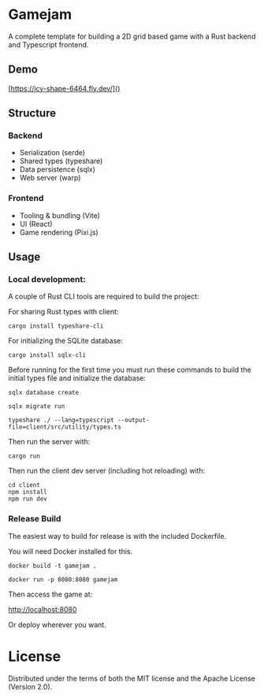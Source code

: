 # Gamejam

A complete template for building a 2D grid based game with a Rust backend and Typescript frontend.

## Demo

[https://icy-shape-6464.fly.dev/]()

## Structure

### Backend

- Serialization (serde)
- Shared types (typeshare)
- Data persistence (sqlx)
- Web server (warp)

### Frontend

- Tooling & bundling (Vite)
- UI (React)
- Game rendering (Pixi.js)

## Usage

### Local development:

A couple of Rust CLI tools are required to build the project:

For sharing Rust types with client:

```
cargo install typeshare-cli
```

For initializing the SQLite database:

```
cargo install sqlx-cli
```

Before running for the first time you must run these commands to build the initial types file and initialize the database:

```
sqlx database create

sqlx migrate run

typeshare ./ --lang=typescript --output-file=client/src/utility/types.ts
```

Then run the server with:

```
cargo run
```

Then run the client dev server (including hot reloading) with:

```
cd client
npm install
npm run dev
```

### Release Build

The easiest way to build for release is with the included Dockerfile.

You will need Docker installed for this.

```
docker build -t gamejam .

docker run -p 8080:8080 gamejam
```

Then access the game at:

[http://localhost:8080]()

Or deploy wherever you want.

# License

Distributed under the terms of both the MIT license and the Apache License (Version 2.0).
